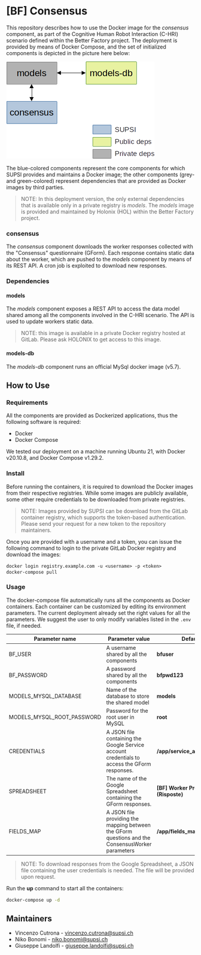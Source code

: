 # [BF] Consensus

This repository describes how to use the Docker image for the *consensus* component, as part of the Cognitive Human Robot Interaction (C-HRI) scenario defined within the Better Factory project. The deployment is provided by means of Docker Compose, and the set of initialized components is depicted in the picture here below:

![docker-deployment](./docker-deployment.png)

The blue-colored components represent the core components for which SUPSI provides and maintains a Docker image; the other components (grey- and green-colored) represent dependencies that are provided as Docker images by third parties.

> NOTE: In this deployment version, the only external dependencies that is available only in a private registry is *models*. The *models* image is provided and maintained by Holonix (HOL) within the Better Factory project.

### consensus
The *consensus* component downloads the worker responses collected with the "Consensus" questionnaire (GForm). Each response contains static data about the worker, which are pushed to the *models* component by means of its REST API. A cron job is exploited to download new responses.

### Dependencies

#### models
The *models* component exposes a REST API to access the data model shared among all the components involved in the C-HRI scenario. The API is used to update workers static data.

> NOTE: this image is available in a private Docker registry hosted at GitLab. Please ask HOLONIX to get access to this image.

#### models-db
The *models-db* component runs an official MySql docker image (v5.7).

## How to Use

### Requirements

All the components are provided as Dockerized applications, thus the following software is required:

- Docker
- Docker Compose

We tested our deployment on a machine running Ubuntu 21, with Docker v20.10.8, and Docker Compose v1.29.2.

### Install

Before running the containers, it is required to download the Docker images from their respective registries.
While some images are publicly available, some other require credentials to be downloaded from private registries.

> NOTE: Images provided by SUPSI can be download from the GitLab container registry, which supports the token-based authentication. Please send your request for a new token to the repository maintainers.

Once you are provided with a username and a token, you can issue the following command to login to the private GitLab Docker registry and download the images:

```shell
docker login registry.example.com -u <username> -p <token>
docker-compose pull
```

### Usage
The docker-compose file automatically runs all the components as Docker containers. Each container can be customized by editing its environment parameters. The current deployment already set the right values for all the parameters.
We suggest the user to only modify variables listed in the `.env` file, if needed.

| Parameter name             | Parameter value | Default |
| -------------------------- | --------------- | ------  |
| BF_USER | A username shared by all the components | **bfuser** |
| BF_PASSWORD | A password shared by all the components | **bfpwd123** |
| MODELS_MYSQL_DATABASE | Name of the database to store the shared model | **models**|
| MODELS_MYSQL_ROOT_PASSWORD | Password for the root user in MySQL | **root** |
| CREDENTIALS | A JSON file containing the Google Service account credentials to access the GForm responses. | **/app/service_account.json** |
| SPREADSHEET | The name of the Google Spreadsheet containing the GForm responses. | **[BF] Worker Profiling (Risposte)** |
| FIELDS_MAP | A JSON file providing the mapping between the GForm questions and the ConsensusWorker parameters | **/app/fields_map.json** |

> NOTE: To download responses from the Google Spreadsheet, a JSON file containing the user credentials is needed. The file will be provided upon request.

Run the **up** command to start all the containers:

```bash
docker-compose up -d
```

## Maintainers

- Vincenzo Cutrona - vincenzo.cutrona@supsi.ch
- Niko Bonomi - niko.bonomi@supsi.ch
- Giuseppe Landolfi - giuseppe.landolfi@supsi.ch
